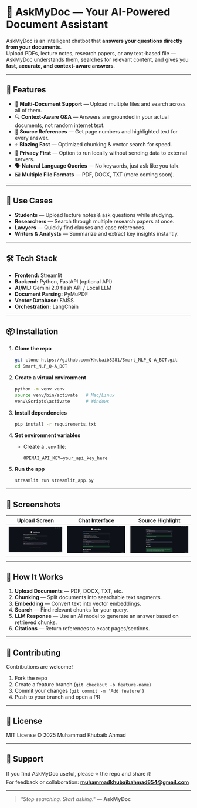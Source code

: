 # 📄 AskMyDoc — Your AI-Powered Document Assistant

AskMyDoc is an intelligent chatbot that **answers your questions directly from your documents**.  
Upload PDFs, lecture notes, research papers, or any text-based file — AskMyDoc understands them, searches for relevant content, and gives you **fast, accurate, and context-aware answers**.

---

## 🚀 Features

- 📂 **Multi-Document Support** — Upload multiple files and search across all of them.
- 🔍 **Context-Aware Q&A** — Answers are grounded in your actual documents, not random internet text.
- 📌 **Source References** — Get page numbers and highlighted text for every answer.
- ⚡ **Blazing Fast** — Optimized chunking & vector search for speed.
- 🔐 **Privacy First** — Option to run locally without sending data to external servers.
- 🗣 **Natural Language Queries** — No keywords, just ask like you talk.
- 🖼 **Multiple File Formats** — PDF, DOCX, TXT (more coming soon).

---

## 🎯 Use Cases

- **Students** — Upload lecture notes & ask questions while studying.
- **Researchers** — Search through multiple research papers at once.
- **Lawyers** — Quickly find clauses and case references.
- **Writers & Analysts** — Summarize and extract key insights instantly.

---

## 🛠 Tech Stack

- **Frontend:** Streamlit
- **Backend:** Python, FastAPI (optional API)
- **AI/ML:** Gemini 2.0 flash API / Local LLM
- **Document Parsing:** PyMuPDF
- **Vector Database:** FAISS
- **Orchestration:** LangChain

---

## 📦 Installation

1. **Clone the repo**
   ```bash
   git clone https://github.com/Khubaib8281/Smart_NLP_Q-A_BOT.git
   cd Smart_NLP_Q-A_BOT
   ```

2. **Create a virtual environment**
   ```bash
   python -m venv venv
   source venv/bin/activate   # Mac/Linux
   venv\Scripts\activate      # Windows
   ```

3. **Install dependencies**
   ```bash
   pip install -r requirements.txt
   ```

4. **Set environment variables**
   - Create a `.env` file:
     ```
     OPENAI_API_KEY=your_api_key_here
     ```

5. **Run the app**
   ```bash
   streamlit run streamlit_app.py
   ```

---

## 📸 Screenshots

| Upload Screen | Chat Interface | Source Highlight |
|---------------|----------------|------------------|
| ![Interfce](landing.jpg) | ![Chat](chat.jpg) | ![Highlight](res.jpg) |

---

## 🤖 How It Works

1. **Upload Documents** — PDF, DOCX, TXT, etc.
2. **Chunking** — Split documents into searchable text segments.
3. **Embedding** — Convert text into vector embeddings.
4. **Search** — Find relevant chunks for your query.
5. **LLM Response** — Use an AI model to generate an answer based on retrieved chunks.
6. **Citations** — Return references to exact pages/sections.

---

## 🤝 Contributing

Contributions are welcome!  
1. Fork the repo  
2. Create a feature branch (`git checkout -b feature-name`)  
3. Commit your changes (`git commit -m 'Add feature'`)  
4. Push to your branch and open a PR  

---

## 📜 License

MIT License © 2025 Muhammad Khubaib Ahmad

---

## 🌟 Support

If you find AskMyDoc useful, please ⭐ the repo and share it!  
For feedback or collaboration: **muhammadkhubaibahmad854@gmail.com**

---

> _"Stop searching. Start asking."_ — **AskMyDoc**
